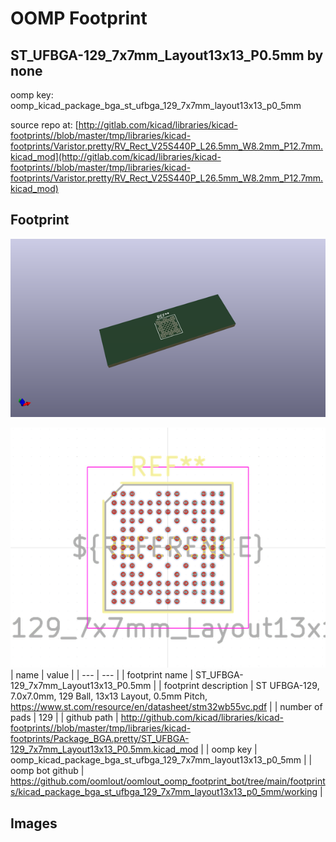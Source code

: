 # OOMP Footprint  
## ST_UFBGA-129_7x7mm_Layout13x13_P0.5mm  by none  
  
oomp key: oomp_kicad_package_bga_st_ufbga_129_7x7mm_layout13x13_p0_5mm  
  
source repo at: [http://gitlab.com/kicad/libraries/kicad-footprints//blob/master/tmp/libraries/kicad-footprints/Varistor.pretty/RV_Rect_V25S440P_L26.5mm_W8.2mm_P12.7mm.kicad_mod](http://gitlab.com/kicad/libraries/kicad-footprints//blob/master/tmp/libraries/kicad-footprints/Varistor.pretty/RV_Rect_V25S440P_L26.5mm_W8.2mm_P12.7mm.kicad_mod)  
## Footprint  
  
[![working_kicad_pcb_3d.png](working_kicad_pcb_3d_600.png)](working_kicad_pcb_3d.png)  
  
[![working.png](working_600.png)](working.png)  
| name | value | 
| --- | --- | 
| footprint name | ST_UFBGA-129_7x7mm_Layout13x13_P0.5mm | 
| footprint description | ST UFBGA-129, 7.0x7.0mm, 129 Ball, 13x13 Layout, 0.5mm Pitch, https://www.st.com/resource/en/datasheet/stm32wb55vc.pdf | 
| number of pads | 129 | 
| github path | http://github.com/kicad/libraries/kicad-footprints//blob/master/tmp/libraries/kicad-footprints/Package_BGA.pretty/ST_UFBGA-129_7x7mm_Layout13x13_P0.5mm.kicad_mod | 
| oomp key | oomp_kicad_package_bga_st_ufbga_129_7x7mm_layout13x13_p0_5mm | 
| oomp bot github | https://github.com/oomlout/oomlout_oomp_footprint_bot/tree/main/footprints/kicad_package_bga_st_ufbga_129_7x7mm_layout13x13_p0_5mm/working | 
## Images  
